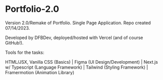 # Portfolio-2.0
Version 2.0/Remake of Portfolio.
Single Page Application.
Repo created 07/14/2023.

Developed by DFBDev, deployed/hosted with Vercel (and of course GitHub!).

Tools for the tasks:

HTML/JSX, Vanilla CSS (Basics) | Figma (UI Design/Development) | Next.js w/ Typescript (Language Framework) | Tailwind (Styling Framework) | Framermotion (Animation Library)
